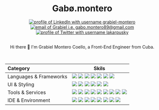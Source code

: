 <h1 align="center">Gabø.montero</h1>

<div align="center">
  <a href="https://www.linkedin.com/in/grabiel-montero/">
    <img src="https://img.shields.io/badge/LinkedIn-0077B5?style=for-the-badge&logo=linkedin&logoColor=white" alt="profile of LinkedIn with username grabiel-montero" />
  </a>
  <a href="mailto:gabo.montero89@gmail.com">
    <img src="https://img.shields.io/badge/Gmail-D14836?style=for-the-badge&logo=gmail&logoColor=white" alt="email of Grabiel i.e.   gabo.montero89@gmail.com" />
  </a>
  <a href="https://twitter.com/lakarpusky">
    <img src="https://img.shields.io/badge/Twitter-1DA1F2?style=for-the-badge&logo=twitter&logoColor=white" alt="profile of Twitter with username lakarpusky" />
  </a>
</div><br>

<p align="center">Hi there 👋 I'm Grabiel Montero Coello, a Front-End Engineer from Cuba.</p><br>

<!-- [![GitHub followers](https://img.shields.io/github/followers/lakarpusky.svg?style=social&label=Follow&maxAge=2592000)](https://github.com/lakarpusky?tab=followers)
[![Grabiel's github stats](https://github-readme-stats.vercel.app/api?username=lakarpusky&theme=blue-green)](https://github.com/lakarpusky/github-readme-stats)
[![Grabiel's github streak](https://github-readme-streak-stats.herokuapp.com/?user=lakarpusky&theme=blue-green)](https://github.com/lakarpusky/github-readme-streak-stats) -->

| Category  | Skils |
|:----------|-------|
| Languages & Frameworks | <img src="https://img.shields.io/badge/JavaScript-323330?style=for-the-badge&logo=javascript&logoColor=F7DF1E"/> <img src="https://img.shields.io/badge/swift-F54A2A?style=for-the-badge&logo=swift&logoColor=white" /> <img src="https://img.shields.io/badge/HTML5-E34F26?style=for-the-badge&logo=html5&logoColor=white" /> <img src="https://img.shields.io/badge/React-20232A?style=for-the-badge&logo=react&logoColor=61DAFB"/> <img src="https://img.shields.io/badge/angular-%23DD0031.svg?style=for-the-badge&logo=angular&logoColor=white" /> <img src="https://img.shields.io/badge/Node.js-339933?style=for-the-badge&logo=nodedotjs&logoColor=white"/> <img src="https://img.shields.io/badge/redux-%23593d88.svg?style=for-the-badge&logo=redux&logoColor=white" /> |
| UI & Styling | <img src="https://img.shields.io/badge/CSS3-1572B6?style=for-the-badge&logo=css3&logoColor=white" /> <img src="https://img.shields.io/badge/Sass-CC6699?style=for-the-badge&logo=sass&logoColor=white" /> <img src="https://img.shields.io/badge/Less-1572B6?style=for-the-badge&logo=less&logoColor=white" /> <img src="https://img.shields.io/badge/-AntDesign-%230170FE?style=for-the-badge&logo=ant-design&logoColor=white" /> <img src="https://img.shields.io/badge/bootstrap-%238511FA.svg?style=for-the-badge&logo=bootstrap&logoColor=white" /> <img src="https://img.shields.io/badge/figma-%23F24E1E.svg?style=for-the-badge&logo=figma&logoColor=white"/> |
| Tools & Services | <img src="https://img.shields.io/badge/GIT-E44C30?style=for-the-badge&logo=git&logoColor=white"/> <img src="https://img.shields.io/badge/firebase-%23039BE5.svg?style=for-the-badge&logo=firebase" /> <img src="https://img.shields.io/badge/NPM-%23CB3837.svg?style=for-the-badge&logo=npm&logoColor=white" /> <img src="https://img.shields.io/badge/Socket.io-black?style=for-the-badge&logo=socket.io&badgeColor=010101" /> <img src="https://img.shields.io/badge/yarn-%232C8EBB.svg?style=for-the-badge&logo=yarn&logoColor=white" /> <img src="https://img.shields.io/badge/docker-%230db7ed.svg?style=for-the-badge&logo=docker&logoColor=white" /> <img src="https://img.shields.io/badge/chatGPT-74aa9c?style=for-the-badge&logo=openai&logoColor=white"/> <img src="https://img.shields.io/badge/Postman-FF6C37?style=for-the-badge&logo=Postman&logoColor=white" /> <img src="https://img.shields.io/badge/webpack-%238DD6F9.svg?style=for-the-badge&logo=webpack&logoColor=black" /> |
| IDE & Environment | <img src="https://img.shields.io/badge/VSCode-0078D4?style=for-the-badge&logo=visual%20studio%20code&logoColor=white" /> <img src="https://img.shields.io/badge/Xcode-007ACC?style=for-the-badge&logo=Xcode&logoColor=white" /> <img src="https://img.shields.io/badge/mac%20os-000000?style=for-the-badge&logo=apple&logoColor=white" /> <img src="https://img.shields.io/badge/Brave-FF1B2D?style=for-the-badge&logo=Brave&logoColor=white" /> <img src="https://img.shields.io/badge/ESLint-4B3263?style=for-the-badge&logo=eslint&logoColor=white" /> <img src="https://img.shields.io/badge/prettier-1A2C34?style=for-the-badge&logo=prettier&logoColor=F7BA3E" /> <img src="https://img.shields.io/badge/iOS-000000?style=for-the-badge&logo=ios&logoColor=white" /> <img src="https://img.shields.io/badge/Spotify-1ED760?style=for-the-badge&logo=spotify&logoColor=white" /> |
